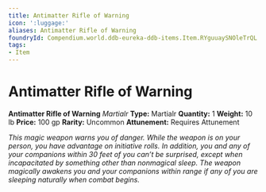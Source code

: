 ```yaml
---
title: Antimatter Rifle of Warning
icon: ':luggage:'
aliases: Antimatter Rifle of Warning
foundryId: Compendium.world.ddb-eureka-ddb-items.Item.RYguuaySNOleTrQL
tags:
- Item
---
```


# Antimatter Rifle of Warning

**Antimatter Rifle of Warning**
_Martialr_
**Type:** Martialr
**Quantity:** 1
**Weight:** 10 lb
**Price:** 100 gp
**Rarity:** Uncommon
**Attunement:** Requires Attunement

*This magic weapon warns you of danger. While the weapon is on your person, you have advantage on initiative rolls. In addition, you and any of your companions within 30 feet of you can’t be surprised, except when incapacitated by something other than nonmagical sleep. The weapon magically awakens you and your companions within range if any of you are sleeping naturally when comb<span class="No-Break">at begins.</span>*